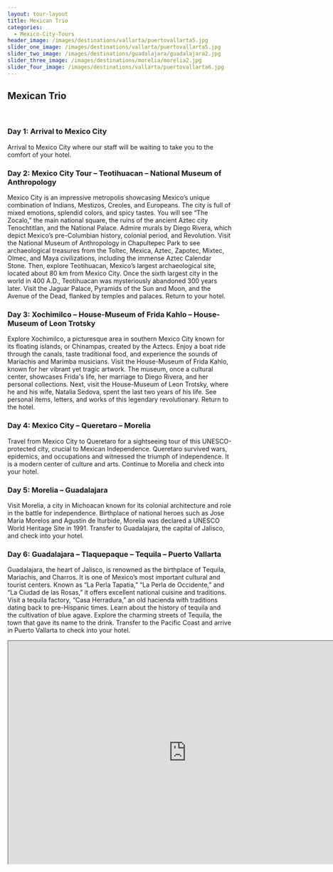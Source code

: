 ```yaml
---
layout: tour-layout
title: Mexican Trio
categories:
  - Mexico-City-Tours
header_image: /images/destinations/vallarta/puertovallarta5.jpg
slider_one_image: /images/destinations/vallarta/puertovallarta5.jpg
slider_two_image: /images/destinations/guadalajara/guadalajara2.jpg
slider_three_image: /images/destinations/morelia/morelia2.jpg
slider_four_image: /images/destinations/vallarta/puertovallarta6.jpg
---
```

## Mexican Trio

&nbsp;  

### Day 1: Arrival to Mexico City

Arrival to Mexico City where our staff will be waiting to take you to the comfort of your hotel.

### Day 2: Mexico City Tour – Teotihuacan – National Museum of Anthropology 

Mexico City is an impressive metropolis showcasing Mexico’s unique combination of Indians, Mestizos, Creoles, and Europeans. The city is full of mixed emotions, splendid colors, and spicy tastes. You will see “The Zocalo,” the main national square, the ruins of the ancient Aztec city Tenochtitlan, and the National Palace. Admire murals by Diego Rivera, which depict Mexico’s pre-Columbian history, colonial period, and Revolution. Visit the National Museum of Anthropology in Chapultepec Park to see archaeological treasures from the Toltec, Mexica, Aztec, Zapotec, Mixtec, Olmec, and Maya civilizations, including the immense Aztec Calendar Stone. Then, explore Teotihuacan, Mexico’s largest archaeological site, located about 80 km from Mexico City. Once the sixth largest city in the world in 400 A.D., Teotihuacan was mysteriously abandoned 300 years later. Visit the Jaguar Palace, Pyramids of the Sun and Moon, and the Avenue of the Dead, flanked by temples and palaces. Return to your hotel.

### Day 3: Xochimilco – House-Museum of Frida Kahlo – House-Museum of Leon Trotsky

Explore Xochimilco, a picturesque area in southern Mexico City known for its floating islands, or Chinampas, created by the Aztecs. Enjoy a boat ride through the canals, taste traditional food, and experience the sounds of Mariachis and Marimba musicians. Visit the House-Museum of Frida Kahlo, known for her vibrant yet tragic artwork. The museum, once a cultural center, showcases Frida's life, her marriage to Diego Rivera, and her personal collections. Next, visit the House-Museum of Leon Trotsky, where he and his wife, Natalia Sedova, spent the last two years of his life. See personal items, letters, and works of this legendary revolutionary. Return to the hotel.

### Day 4: Mexico City – Queretaro – Morelia

Travel from Mexico City to Queretaro for a sightseeing tour of this UNESCO-protected city, crucial to Mexican Independence. Queretaro survived wars, epidemics, and occupations and witnessed the triumph of independence. It is a modern center of culture and arts. Continue to Morelia and check into your hotel.

### Day 5: Morelia – Guadalajara

Visit Morelia, a city in Michoacan known for its colonial architecture and role in the battle for independence. Birthplace of national heroes such as Jose Maria Morelos and Agustin de Iturbide, Morelia was declared a UNESCO World Heritage Site in 1991. Transfer to Guadalajara, the capital of Jalisco, and check into your hotel.

### Day 6: Guadalajara – Tlaquepaque – Tequila – Puerto Vallarta

Guadalajara, the heart of Jalisco, is renowned as the birthplace of Tequila, Mariachis, and Charros. It is one of Mexico’s most important cultural and tourist centers. Known as “La Perla Tapatia,” “La Perla de Occidente,” and “La Ciudad de las Rosas,” it offers excellent national cuisine and traditions. Visit a tequila factory, “Casa Herradura,” an old hacienda with traditions dating back to pre-Hispanic times. Learn about the history of tequila and the cultivation of blue agave. Explore the charming streets of Tequila, the town that gave its name to the drink. Transfer to the Pacific Coast and arrive in Puerto Vallarta to check into your hotel.

<div class='map-container'>

<iframe src="https://www.google.com/maps/d/u/0/embed?mid=1DBKD8Va81DMYU1UInvEQ0W93VBsD-vQ&ehbc=2E312F&noprof=1" width="800" height="500"></iframe>

</div>

&nbsp;